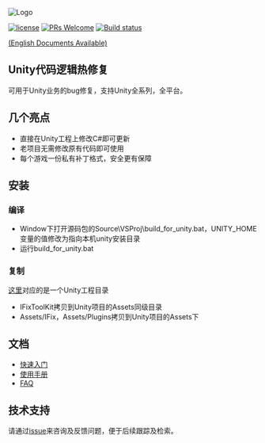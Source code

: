 ![Logo](./Pic/logo.png)

[![license](http://img.shields.io/badge/license-MIT-blue.svg)](https://github.com/Tencent/InjectFix/blob/master/LICENSE)
[![PRs Welcome](https://img.shields.io/badge/PRs-welcome-blue.svg)](https://github.com/Tencent/InjectFix/pulls)
[![Build status](https://travis-ci.org/Tencent/InjectFix.svg?branch=master)](https://travis-ci.org/Tencent/InjectFix)

[(English Documents Available)](README_en.md)

## Unity代码逻辑热修复

可用于Unity业务的bug修复，支持Unity全系列，全平台。

## 几个亮点

* 直接在Unity工程上修改C#即可更新
* 老项目无需修改原有代码即可使用
* 每个游戏一份私有补丁格式，安全更有保障


## 安装

### 编译

* Window下打开源码包的Source\VSProj\build_for_unity.bat，UNITY_HOME变量的值修改为指向本机unity安装目录
* 运行build_for_unity.bat

### 复制

[这里](./Source/UnityProj/)对应的是一个Unity工程目录

* IFixToolKit拷贝到Unity项目的Assets同级目录
* Assets/IFix，Assets/Plugins拷贝到Unity项目的Assets下

## 文档

* [快速入门](./Doc/quick_start.md)
* [使用手册](./Doc/user_manual.md)
* [FAQ](./Doc/faq.md)

## 技术支持

请通过[issue](https://github.com/Tencent/InjectFix/issues)来咨询及反馈问题，便于后续跟踪及检索。

